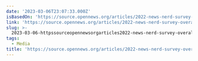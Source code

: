```yaml
---
date: '2023-03-06T23:07:33.000Z'
isBasedOn: 'https://source.opennews.org/articles/2022-news-nerd-survey-overall-findings/'
link: 'https://source.opennews.org/articles/2022-news-nerd-survey-overall-findings/'
slug: >-
  2023-03-06-httpssourceopennewsorgarticles2022-news-nerd-survey-overall-findings
tags:
  - Media
title: 'https://source.opennews.org/articles/2022-news-nerd-survey-overall-findings/'
---
```



